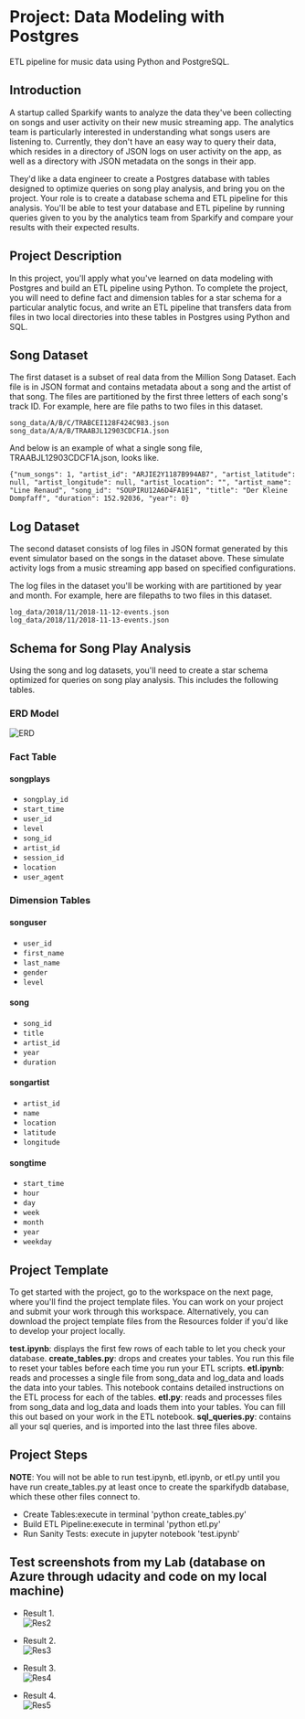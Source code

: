# Project: Data Modeling with Postgres

ETL pipeline for music data using Python and PostgreSQL.

## Introduction
A startup called Sparkify wants to analyze the data they've been collecting on songs and user activity on their new music streaming app. The analytics team is particularly interested in understanding what songs users are listening to. Currently, they don't have an easy way to query their data, which resides in a directory of JSON logs on user activity on the app, as well as a directory with JSON metadata on the songs in their app.

They'd like a data engineer to create a Postgres database with tables designed to optimize queries on song play analysis, and bring you on the project. Your role is to create a database schema and ETL pipeline for this analysis. You'll be able to test your database and ETL pipeline by running queries given to you by the analytics team from Sparkify and compare your results with their expected results.

## Project Description
In this project, you'll apply what you've learned on data modeling with Postgres and build an ETL pipeline using Python. To complete the project, you will need to define fact and dimension tables for a star schema for a particular analytic focus, and write an ETL pipeline that transfers data from files in two local directories into these tables in Postgres using Python and SQL.

## Song Dataset
The first dataset is a subset of real data from the Million Song Dataset. Each file is in JSON format and contains metadata about a song and the artist of that song. The files are partitioned by the first three letters of each song's track ID. For example, here are file paths to two files in this dataset.


```
song_data/A/B/C/TRABCEI128F424C983.json
song_data/A/A/B/TRAABJL12903CDCF1A.json
```
And below is an example of what a single song file, TRAABJL12903CDCF1A.json, looks like.
```
{"num_songs": 1, "artist_id": "ARJIE2Y1187B994AB7", "artist_latitude": null, "artist_longitude": null, "artist_location": "", "artist_name": "Line Renaud", "song_id": "SOUPIRU12A6D4FA1E1", "title": "Der Kleine Dompfaff", "duration": 152.92036, "year": 0}

```


## Log Dataset
The second dataset consists of log files in JSON format generated by this event simulator based on the songs in the dataset above. These simulate activity logs from a music streaming app based on specified configurations.

The log files in the dataset you'll be working with are partitioned by year and month. For example, here are filepaths to two files in this dataset.
```
log_data/2018/11/2018-11-12-events.json
log_data/2018/11/2018-11-13-events.json
```

## Schema for Song Play Analysis
Using the song and log datasets, you'll need to create a star schema optimized for queries on song play analysis. This includes the following tables.

### ERD Model
![ERD](screenshoots/SongERD.png "ERD")

### Fact Table
#### songplays
- `songplay_id`
- `start_time`
- `user_id`
- `level`
- `song_id`
- `artist_id`
- `session_id`
- `location`
- `user_agent`
 
### Dimension Tables
#### songuser
- `user_id`
- `first_name`
- `last_name`
- `gender`
- `level`

#### song
- `song_id`
- `title`
- `artist_id`
- `year`
- `duration`

#### songartist
- `artist_id`
- `name`
- `location`
- `latitude`
- `longitude`

#### songtime 
- `start_time`
- `hour`
- `day`
- `week`
- `month`
- `year`
- `weekday`

## Project Template
To get started with the project, go to the workspace on the next page, where you'll find the project template files. You can work on your project and submit your work through this workspace. Alternatively, you can download the project template files from the Resources folder if you'd like to develop your project locally.

**test.ipynb**: displays the first few rows of each table to let you check your database.
**create_tables.py**: drops and creates your tables. You run this file to reset your tables before each time you run your ETL scripts.
**etl.ipynb**: reads and processes a single file from song_data and log_data and loads the data into your tables. This notebook contains detailed instructions on the ETL process for each of the tables.
**etl.py**: reads and processes files from song_data and log_data and loads them into your tables. You can fill this out based on your work in the ETL notebook.
**sql_queries.py**: contains all your sql queries, and is imported into the last three files above.

## Project Steps
**NOTE**: You will not be able to run test.ipynb, etl.ipynb, or etl.py until you have run create_tables.py at least once to create the sparkifydb database, which these other files connect to.

- Create Tables:execute in terminal 'python create_tables.py'
- Build ETL Pipeline:execute in terminal 'python etl.py'
- Run Sanity Tests: execute in jupyter notebook 'test.ipynb' 

## Test screenshots from my Lab (database on Azure through udacity and code on my local machine)

- Result 1.  
![Res2](screenshoots/Res2.PNG "Res2")

- Result 2.  
![Res3](screenshoots/Res3.PNG "Res3")

- Result 3.  
![Res4](screenshoots/Res4.PNG "Res4")

- Result 4.  
![Res5](screenshoots/Res5.PNG "Res5")

